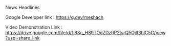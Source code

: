 News Headlines

Google Developer link : https://g.dev/meshach

Video Demonstration Link : https://drive.google.com/file/d/1i8Sc_H89TOdZDzRP2tsrQ5Ojlt3hlC5G/view?usp=share_link
